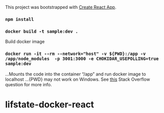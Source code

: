 This project was bootstrapped with [Create React App](https://github.com/facebook/create-react-app).

### `npm install`

### `docker build -t sample:dev .` 

Build docker image

### `docker run -it --rm --network="host" -v ${PWD}:/app -v /app/node_modules  -p 3001:3000 -e CHOKIDAR_USEPOLLING=true sample:dev`

...Mounts the code into the container “/app” and run docker image to localhost
...{PWD} may not work on Windows. See [this](https://stackoverflow.com/questions/2822089/how-to-link-to-part-of-the-same-document-in-markdown) Stack Overflow question for more info.

# lifstate-docker-react
